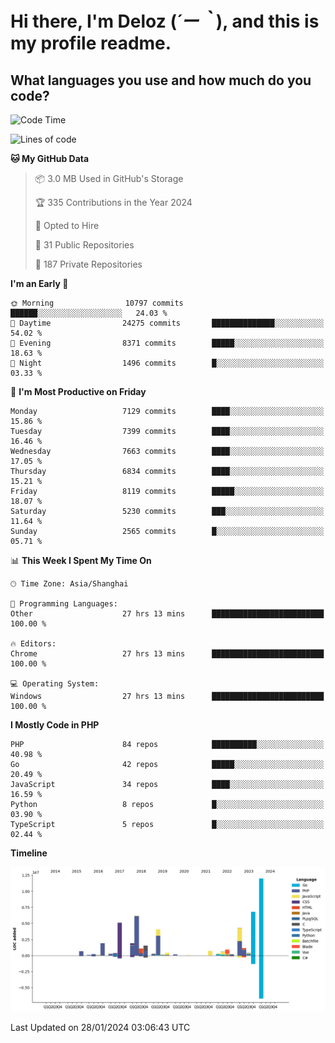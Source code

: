 # **Hi there, I'm Deloz (*´ー｀*), and this is my profile readme.**

## **What languages you use and how much do you code?**

<!--START_SECTION:waka-->
![Code Time](http://img.shields.io/badge/Code%20Time-3%2C244%20hrs%2017%20mins-blue)

![Lines of code](https://img.shields.io/badge/From%20Hello%20World%20I%27ve%20Written-51.7%20million%20lines%20of%20code-blue)

**🐱 My GitHub Data** 

> 📦 3.0 MB Used in GitHub's Storage 
 > 
> 🏆 335 Contributions in the Year 2024
 > 
> 💼 Opted to Hire
 > 
> 📜 31 Public Repositories 
 > 
> 🔑 187 Private Repositories 
 > 
**I'm an Early 🐤** 

```text
🌞 Morning                10797 commits       ██████░░░░░░░░░░░░░░░░░░░   24.03 % 
🌆 Daytime                24275 commits       ██████████████░░░░░░░░░░░   54.02 % 
🌃 Evening                8371 commits        █████░░░░░░░░░░░░░░░░░░░░   18.63 % 
🌙 Night                  1496 commits        █░░░░░░░░░░░░░░░░░░░░░░░░   03.33 % 
```
📅 **I'm Most Productive on Friday** 

```text
Monday                   7129 commits        ████░░░░░░░░░░░░░░░░░░░░░   15.86 % 
Tuesday                  7399 commits        ████░░░░░░░░░░░░░░░░░░░░░   16.46 % 
Wednesday                7663 commits        ████░░░░░░░░░░░░░░░░░░░░░   17.05 % 
Thursday                 6834 commits        ████░░░░░░░░░░░░░░░░░░░░░   15.21 % 
Friday                   8119 commits        █████░░░░░░░░░░░░░░░░░░░░   18.07 % 
Saturday                 5230 commits        ███░░░░░░░░░░░░░░░░░░░░░░   11.64 % 
Sunday                   2565 commits        █░░░░░░░░░░░░░░░░░░░░░░░░   05.71 % 
```


📊 **This Week I Spent My Time On** 

```text
🕑︎ Time Zone: Asia/Shanghai

💬 Programming Languages: 
Other                    27 hrs 13 mins      █████████████████████████   100.00 % 

🔥 Editors: 
Chrome                   27 hrs 13 mins      █████████████████████████   100.00 % 

💻 Operating System: 
Windows                  27 hrs 13 mins      █████████████████████████   100.00 % 
```

**I Mostly Code in PHP** 

```text
PHP                      84 repos            ██████████░░░░░░░░░░░░░░░   40.98 % 
Go                       42 repos            █████░░░░░░░░░░░░░░░░░░░░   20.49 % 
JavaScript               34 repos            ████░░░░░░░░░░░░░░░░░░░░░   16.59 % 
Python                   8 repos             █░░░░░░░░░░░░░░░░░░░░░░░░   03.90 % 
TypeScript               5 repos             █░░░░░░░░░░░░░░░░░░░░░░░░   02.44 % 
```



**Timeline**

![Lines of Code chart](https://raw.githubusercontent.com/deloz/deloz/main/assets/bar_graph.png)


 Last Updated on 28/01/2024 03:06:43 UTC
<!--END_SECTION:waka-->
